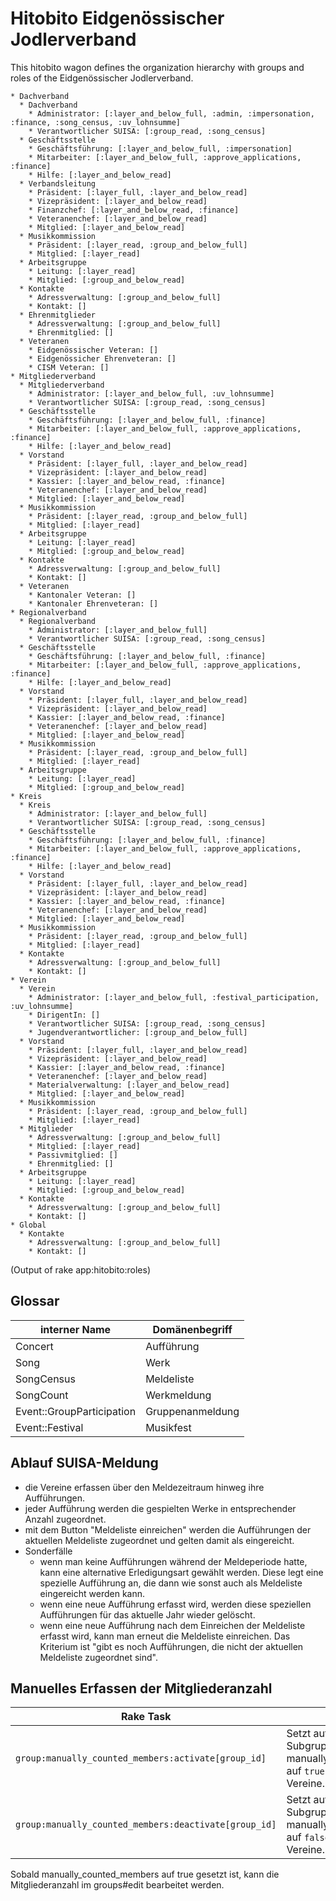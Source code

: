 # Hitobito Eidgenössischer Jodlerverband

This hitobito wagon defines the organization hierarchy with groups and roles
of the Eidgenössischer Jodlerverband.

<!-- roles:start -->
    * Dachverband
      * Dachverband
        * Administrator: [:layer_and_below_full, :admin, :impersonation, :finance, :song_census, :uv_lohnsumme]
        * Verantwortlicher SUISA: [:group_read, :song_census]
      * Geschäftsstelle
        * Geschäftsführung: [:layer_and_below_full, :impersonation]
        * Mitarbeiter: [:layer_and_below_full, :approve_applications, :finance]
        * Hilfe: [:layer_and_below_read]
      * Verbandsleitung
        * Präsident: [:layer_full, :layer_and_below_read]
        * Vizepräsident: [:layer_and_below_read]
        * Finanzchef: [:layer_and_below_read, :finance]
        * Veteranenchef: [:layer_and_below_read]
        * Mitglied: [:layer_and_below_read]
      * Musikkommission
        * Präsident: [:layer_read, :group_and_below_full]
        * Mitglied: [:layer_read]
      * Arbeitsgruppe
        * Leitung: [:layer_read]
        * Mitglied: [:group_and_below_read]
      * Kontakte
        * Adressverwaltung: [:group_and_below_full]
        * Kontakt: []
      * Ehrenmitglieder
        * Adressverwaltung: [:group_and_below_full]
        * Ehrenmitglied: []
      * Veteranen
        * Eidgenössischer Veteran: []
        * Eidgenössicher Ehrenveteran: []
        * CISM Veteran: []
    * Mitgliederverband
      * Mitgliederverband
        * Administrator: [:layer_and_below_full, :uv_lohnsumme]
        * Verantwortlicher SUISA: [:group_read, :song_census]
      * Geschäftsstelle
        * Geschäftsführung: [:layer_and_below_full, :finance]
        * Mitarbeiter: [:layer_and_below_full, :approve_applications, :finance]
        * Hilfe: [:layer_and_below_read]
      * Vorstand
        * Präsident: [:layer_full, :layer_and_below_read]
        * Vizepräsident: [:layer_and_below_read]
        * Kassier: [:layer_and_below_read, :finance]
        * Veteranenchef: [:layer_and_below_read]
        * Mitglied: [:layer_and_below_read]
      * Musikkommission
        * Präsident: [:layer_read, :group_and_below_full]
        * Mitglied: [:layer_read]
      * Arbeitsgruppe
        * Leitung: [:layer_read]
        * Mitglied: [:group_and_below_read]
      * Kontakte
        * Adressverwaltung: [:group_and_below_full]
        * Kontakt: []
      * Veteranen
        * Kantonaler Veteran: []
        * Kantonaler Ehrenveteran: []
    * Regionalverband
      * Regionalverband
        * Administrator: [:layer_and_below_full]
        * Verantwortlicher SUISA: [:group_read, :song_census]
      * Geschäftsstelle
        * Geschäftsführung: [:layer_and_below_full, :finance]
        * Mitarbeiter: [:layer_and_below_full, :approve_applications, :finance]
        * Hilfe: [:layer_and_below_read]
      * Vorstand
        * Präsident: [:layer_full, :layer_and_below_read]
        * Vizepräsident: [:layer_and_below_read]
        * Kassier: [:layer_and_below_read, :finance]
        * Veteranenchef: [:layer_and_below_read]
        * Mitglied: [:layer_and_below_read]
      * Musikkommission
        * Präsident: [:layer_read, :group_and_below_full]
        * Mitglied: [:layer_read]
      * Arbeitsgruppe
        * Leitung: [:layer_read]
        * Mitglied: [:group_and_below_read]
    * Kreis
      * Kreis
        * Administrator: [:layer_and_below_full]
        * Verantwortlicher SUISA: [:group_read, :song_census]
      * Geschäftsstelle
        * Geschäftsführung: [:layer_and_below_full, :finance]
        * Mitarbeiter: [:layer_and_below_full, :approve_applications, :finance]
        * Hilfe: [:layer_and_below_read]
      * Vorstand
        * Präsident: [:layer_full, :layer_and_below_read]
        * Vizepräsident: [:layer_and_below_read]
        * Kassier: [:layer_and_below_read, :finance]
        * Veteranenchef: [:layer_and_below_read]
        * Mitglied: [:layer_and_below_read]
      * Musikkommission
        * Präsident: [:layer_read, :group_and_below_full]
        * Mitglied: [:layer_read]
      * Kontakte
        * Adressverwaltung: [:group_and_below_full]
        * Kontakt: []
    * Verein
      * Verein
        * Administrator: [:layer_and_below_full, :festival_participation, :uv_lohnsumme]
        * DirigentIn: []
        * Verantwortlicher SUISA: [:group_read, :song_census]
        * Jugendverantwortlicher: [:group_and_below_full]
      * Vorstand
        * Präsident: [:layer_full, :layer_and_below_read]
        * Vizepräsident: [:layer_and_below_read]
        * Kassier: [:layer_and_below_read, :finance]
        * Veteranenchef: [:layer_and_below_read]
        * Materialverwaltung: [:layer_and_below_read]
        * Mitglied: [:layer_and_below_read]
      * Musikkommission
        * Präsident: [:layer_read, :group_and_below_full]
        * Mitglied: [:layer_read]
      * Mitglieder
        * Adressverwaltung: [:group_and_below_full]
        * Mitglied: [:layer_read]
        * Passivmitglied: []
        * Ehrenmitglied: []
      * Arbeitsgruppe
        * Leitung: [:layer_read]
        * Mitglied: [:group_and_below_read]
      * Kontakte
        * Adressverwaltung: [:group_and_below_full]
        * Kontakt: []
    * Global
      * Kontakte
        * Adressverwaltung: [:group_and_below_full]
        * Kontakt: []

(Output of rake app:hitobito:roles)
<!-- roles:end -->

## Glossar

| interner Name             | Domänenbegriff   |
| --------------            | --------------   |
| Concert                   | Aufführung       |
| Song                      | Werk             |
| SongCensus                | Meldeliste       |
| SongCount                 | Werkmeldung      |
| Event::GroupParticipation | Gruppenanmeldung |
| Event::Festival           | Musikfest        |

## Ablauf SUISA-Meldung

- die Vereine erfassen über den Meldezeitraum hinweg ihre Aufführungen.
- jeder Aufführung werden die gespielten Werke in entsprechender Anzahl zugeordnet.
- mit dem Button "Meldeliste einreichen" werden die Aufführungen der aktuellen Meldeliste zugeordnet und gelten damit als eingereicht.
- Sonderfälle
  - wenn man keine Aufführungen während der Meldeperiode hatte, kann eine alternative Erledigungsart gewählt werden. Diese legt eine spezielle Aufführung an, die dann wie sonst auch als Meldeliste eingereicht werden kann.
  - wenn eine neue Aufführung erfasst wird, werden diese speziellen Aufführungen für das aktuelle Jahr wieder gelöscht.
  - wenn eine neue Aufführung nach dem Einreichen der Meldeliste erfasst wird, kann man erneut die Meldeliste einreichen. Das Kriterium ist "gibt es noch Aufführungen, die nicht der aktuellen Meldeliste zugeordnet sind".

## Manuelles Erfassen der Mitgliederanzahl

| Rake Task                                             | Erklärung                                                                                       |
| ---------                                             | ---------                                                                                       |
| `group:manually_counted_members:activate[group_id]`   | Setzt auf self und allen Subgruppen manually_counted_members auf `true`. Betrifft nur Vereine.  |
| `group:manually_counted_members:deactivate[group_id]` | Setzt auf self und allen Subgruppen manually_counted_members auf `false`. Betrifft nur Vereine. |

Sobald manually_counted_members auf true gesetzt ist, kann die Mitgliederanzahl im groups#edit bearbeitet werden.


